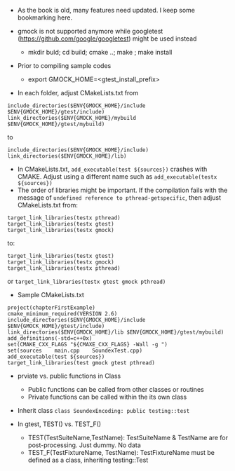 - As the book is old, many features need updated. I keep some bookmarking here.
- gmock is not supported anymore while googletest (https://github.com/google/googletest) might be used instead
  - mkdir buld; cd build; cmake ..; make ; make install

- Prior to compiling sample codes
  - export GMOCK_HOME=<gtest_install_prefix>
- In each folder, adjust CMakeLists.txt from
```
include_directories($ENV{GMOCK_HOME}/include $ENV{GMOCK_HOME}/gtest/include)
link_directories($ENV{GMOCK_HOME}/mybuild $ENV{GMOCK_HOME}/gtest/mybuild)
```
to
```
include_directories($ENV{GMOCK_HOME}/include)
link_directories($ENV{GMOCK_HOME}/lib)
```
- In CMakeLists.txt, `add_executable(test ${sources})` crashes with CMAKE. Adjust using a different name such as `add_executable(testx ${sources})`
- The order of libraries might be important. If the compilation fails with the message of `undefined reference to pthread-getspecific`, then adjust CMakeLists.txt from:
```
target_link_libraries(testx pthread)
target_link_libraries(testx gtest)
target_link_libraries(testx gmock)
```
to:
```
target_link_libraries(testx gtest)
target_link_libraries(testx gmock)
target_link_libraries(testx pthread)
```
or `target_link_libraries(testx gtest gmock pthread)`

- Sample CMakeLists.txt
```
project(chapterFirstExample)
cmake_minimum_required(VERSION 2.6)
include_directories($ENV{GMOCK_HOME}/include $ENV{GMOCK_HOME}/gtest/include)
link_directories($ENV{GMOCK_HOME}/lib $ENV{GMOCK_HOME}/gtest/mybuild)
add_definitions(-std=c++0x)
set(CMAKE_CXX_FLAGS "${CMAXE_CXX_FLAGS} -Wall -g ")
set(sources    main.cpp    SoundexTest.cpp)
add_executable(test ${sources})
target_link_libraries(test gmock gtest pthread)
```

- prviate vs. public functions in Class
  - Public functions can be called from other classes or routines
  - Private functions can be called within the its own class
  
- Inherit class
  `class SoundexEncoding: public testing::test`
  
- In gtest, TEST() vs. TEST_F()
  - TEST(TestSuiteName,TestName): TestSuiteName & TestName are for post-processing. Just dummy. No data
  - TEST_F(TestFixtureName, TestName): TestFixtureName must be defined as a class, inheriting testing::Test
  

  
